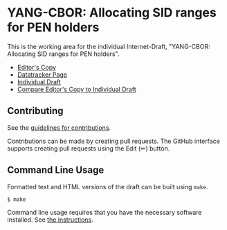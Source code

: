 # YANG-CBOR: Allocating SID ranges for PEN holders

This is the working area for the individual Internet-Draft, "YANG-CBOR: Allocating SID ranges for PEN holders".

* [Editor's Copy](https://cabo.github.io/sid-pen/#go.draft-bormann-core-yang-sid-pen.html)
* [Datatracker Page](https://datatracker.ietf.org/doc/draft-bormann-core-yang-sid-pen)
* [Individual Draft](https://datatracker.ietf.org/doc/html/draft-bormann-core-yang-sid-pen)
* [Compare Editor's Copy to Individual Draft](https://cabo.github.io/sid-pen/#go.draft-bormann-core-yang-sid-pen.diff)


## Contributing

See the
[guidelines for contributions](https://github.com/cabo/sid-pen/blob/main/CONTRIBUTING.md).

Contributions can be made by creating pull requests.
The GitHub interface supports creating pull requests using the Edit (✏) button.


## Command Line Usage

Formatted text and HTML versions of the draft can be built using `make`.

```sh
$ make
```

Command line usage requires that you have the necessary software installed.  See
[the instructions](https://github.com/martinthomson/i-d-template/blob/main/doc/SETUP.md).

